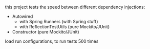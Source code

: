 this project tests the speed between different dependency injections:
- Autowired
  - with Spring Runners (with Spring stuff)
  - with ReflectionTestUtils (pure Mockito/JUnit)
- Constructor (pure Mockito/JUnit)

load run configurations, to run tests 500 times
